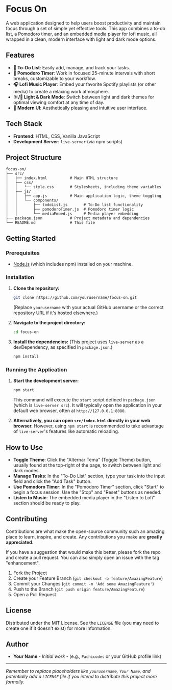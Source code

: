 # Focus On

A web application designed to help users boost productivity and maintain focus through a set of simple yet effective tools. This app combines a to-do list, a Pomodoro timer, and an embedded media player for lofi music, all wrapped in a clean, modern interface with light and dark mode options.

## Features

- **📝 To-Do List**: Easily add, manage, and track your tasks.
- **🍅 Pomodoro Timer**: Work in focused 25-minute intervals with short breaks, customizable to your workflow.
- **🎧 Lofi Music Player**: Embed your favorite Spotify playlists (or other media) to create a relaxing work atmosphere.
- **☀️/🌙 Light & Dark Mode**: Switch between light and dark themes for optimal viewing comfort at any time of day.
- **🎨 Modern UI**: Aesthetically pleasing and intuitive user interface.

## Tech Stack

- **Frontend**: HTML, CSS, Vanilla JavaScript
- **Development Server**: `live-server` (via npm scripts)

## Project Structure

```text
focus-on/
├── src/
│   ├── index.html          # Main HTML structure
│   ├── css/
│   │   └── style.css       # Stylesheets, including theme variables
│   ├── js/
│   │   ├── app.js          # Main application logic, theme toggling
│   │   └── components/
│   │       ├── todoList.js       # To-Do list functionality
│   │       ├── pomodoroTimer.js  # Pomodoro timer logic
│   │       └── mediaEmbed.js     # Media player embedding
├── package.json            # Project metadata and dependencies
└── README.md               # This file
```

## Getting Started

### Prerequisites

- [Node.js](https://nodejs.org/) (which includes npm) installed on your machine.

### Installation

1. **Clone the repository:**
   ```bash
   git clone https://github.com/yourusername/focus-on.git
   ```
   (Replace `yourusername` with your actual GitHub username or the correct repository URL if it's hosted elsewhere.)

2. **Navigate to the project directory:**
   ```bash
   cd focus-on
   ```

3. **Install the dependencies:**
   (This project uses `live-server` as a devDependency, as specified in `package.json`.)
   ```bash
   npm install
   ```

### Running the Application

1. **Start the development server:**
   ```bash
   npm start
   ```
   This command will execute the `start` script defined in `package.json` (which is `live-server src`). It will typically open the application in your default web browser, often at `http://127.0.0.1:8080`.

2. **Alternatively, you can open `src/index.html` directly in your web browser.** However, using `npm start` is recommended to take advantage of `live-server`'s features like automatic reloading.

## How to Use

- **Toggle Theme**: Click the "Alternar Tema" (Toggle Theme) button, usually found at the top-right of the page, to switch between light and dark modes.
- **Manage Tasks**: In the "To-Do List" section, type your task into the input field and click the "Add Task" button.
- **Use Pomodoro Timer**: In the "Pomodoro Timer" section, click "Start" to begin a focus session. Use the "Stop" and "Reset" buttons as needed.
- **Listen to Music**: The embedded media player in the "Listen to Lofi" section should be ready to play.

## Contributing

Contributions are what make the open-source community such an amazing place to learn, inspire, and create. Any contributions you make are **greatly appreciated**.

If you have a suggestion that would make this better, please fork the repo and create a pull request. You can also simply open an issue with the tag "enhancement".

1. Fork the Project
2. Create your Feature Branch (`git checkout -b feature/AmazingFeature`)
3. Commit your Changes (`git commit -m 'Add some AmazingFeature'`)
4. Push to the Branch (`git push origin feature/AmazingFeature`)
5. Open a Pull Request

## License

Distributed under the MIT License. See the `LICENSE` file (you may need to create one if it doesn't exist) for more information.

## Author

- **Your Name** - *Initial work* - (e.g., `Pachicodes` or your GitHub profile link)

---

*Remember to replace placeholders like `yourusername`, `Your Name`, and potentially add a `LICENSE` file if you intend to distribute this project more formally.*